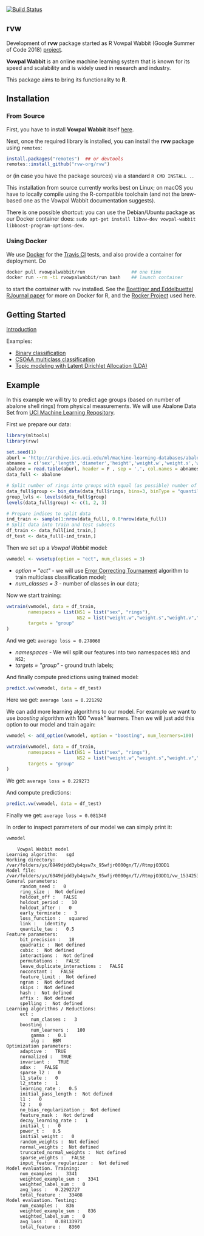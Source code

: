 [![Build Status](https://travis-ci.org/rvw-org/rvw.svg?branch=master)](https://travis-ci.org/rvw-org/rvw)

## rvw

Development of **rvw** package started as R Vowpal Wabbit (Google Summer of Code 2018) [project](https://summerofcode.withgoogle.com/projects/#5511455416254464).

**Vowpal Wabbit** is an online machine learning system that is known for its speed and scalability and is widely used in research and industry.

This package aims to bring its functionality to **R**.

## Installation

### From Source 

First, you have to install **Vowpal Wabbit** itself [here](https://github.com/JohnLangford/vowpal_wabbit#getting-the-code).

Next, once the required library is installed, you can install the **rvw** package using `remotes`:

```r
install.packages("remotes")  ## or devtools
remotes::install_github("rvw-org/rvw")
```

or (in case you have the package sources) via a standard `R CMD INSTALL .`.

This installation from source currently works best on Linux; on macOS you
have to locally compile using the R-compatible toolchain (and not the
brew-based one as the Vowpal Wabbit documentation suggests).

There is one possible shortcut: you can use the Debian/Ubuntu package as our
Docker container does: `sudo apt-get install libvw-dev vowpal-wabbit
libboost-program-options-dev`. 


### Using Docker

We use [Docker](https://www.docker.com) for the [Travis CI](https://www.travis-ci.org) tests, and also provide a container
for deployment. Do 

```sh
docker pull rvowpalwabbit/run                 ## one time 
docker run --rm -ti rvowpalwabbit/run bash    ## launch container
```

to start the container with `rvw` installed.  See the 
[Boettiger and Eddelbuettel RJournal paper](https://journal.r-project.org/archive/2017/RJ-2017-065/index.html)
for more on Docker for R, and the [Rocker Project](https://www.rocker-project.org) used here.

## Getting Started
[Introduction](https://github.com/rvw-org/rvw/wiki/Introduction)

Examples:

* [Binary classification](https://github.com/rvw-org/rvw/wiki/Binary-classification)
* [CSOAA multiclass classification](https://github.com/rvw-org/rvw/wiki/CSOAA-multiclass-classification)
* [Topic modeling with Latent Dirichlet Allocation (LDA)](https://github.com/rvw-org/rvw/wiki/Topic-modeling-with-Latent-Dirichlet-Allocation-(LDA))


## Example 

In this example we will try to predict age groups (based on number of abalone shell rings) from physical measurements. We will use Abalone Data Set from [UCI Machine Learning Repository](https://archive.ics.uci.edu/ml/datasets/Abalone).

First we prepare our data:

```r
library(mltools)
library(rvw)

set.seed(1)
aburl = 'http://archive.ics.uci.edu/ml/machine-learning-databases/abalone/abalone.data'
abnames = c('sex','length','diameter','height','weight.w','weight.s','weight.v','weight.sh','rings')
abalone = read.table(aburl, header = F , sep = ',', col.names = abnames)
data_full <- abalone

# Split number of rings into groups with equal (as possible) number of observations
data_full$group <- bin_data(data_full$rings, bins=3, binType = "quantile")
group_lvls <- levels(data_full$group)
levels(data_full$group) <- c(1, 2, 3)

# Prepare indices to split data
ind_train <- sample(1:nrow(data_full), 0.8*nrow(data_full))
# Split data into train and test subsets
df_train <- data_full[ind_train,]
df_test <- data_full[-ind_train,]
```

Then we set up a *Vowpal Wabbit* model:
```r
vwmodel <- vwsetup(option = "ect", num_classes = 3)
```

* *option = "ect"* - we will use [Error Correcting Tournament](https://github.com/JohnLangford/vowpal_wabbit/wiki/Error-Correcting-Tournament-(ect)-multi-class-example) algorithm to train multiclass classification model;
* *num_classes = 3* - number of classes in our data;

Now we start training:

```r
vwtrain(vwmodel, data = df_train,
        namespaces = list(NS1 = list("sex", "rings"),
                          NS2 = list("weight.w","weight.s","weight.v","weight.sh", "diameter", "length", "height")),
        targets = "group"
)
```
And we get: `average loss = 0.278060`

* *namespaces* - We will split our features into two namespaces `NS1` and `NS2`;
* *targets = "group"* - ground truth labels;


And finally compute predictions using trained model:

```r
predict.vw(vwmodel, data = df_test)
```
Here we get: `average loss = 0.221292`

We can add more learning algorithms to our model. For example we want to use *boosting* algorithm with 100 "weak" learners. Then we will just add this option to our model and train again:

```r
vwmodel <- add_option(vwmodel, option = "boosting", num_learners=100)

vwtrain(vwmodel, data = df_train,
        namespaces = list(NS1 = list("sex", "rings"),
                          NS2 = list("weight.w","weight.s","weight.v","weight.sh", "diameter", "length", "height")),
        targets = "group"
)
```
We get: `average loss = 0.229273`

And compute predictions:

```r
predict.vw(vwmodel, data = df_test)
```
Finally we get: `average loss = 0.081340`

In order to inspect parameters of our model we can simply print it:

```r
vwmodel
```

```
	Vowpal Wabbit model
Learning algorithm:   sgd 
Working directory:   /var/folders/yx/6949djdd3yb4qsw7x_95wfjr0000gn/T//RtmpjO3DD1 
Model file:   /var/folders/yx/6949djdd3yb4qsw7x_95wfjr0000gn/T//RtmpjO3DD1/vw_1534253637_mdl.vw 
General parameters: 
	 random_seed :   0 
	 ring_size :  Not defined
	 holdout_off :   FALSE 
	 holdout_period :   10 
	 holdout_after :   0 
	 early_terminate :   3 
	 loss_function :   squared 
	 link :   identity 
	 quantile_tau :   0.5 
Feature parameters: 
	 bit_precision :   18 
	 quadratic :  Not defined
	 cubic :  Not defined
	 interactions :  Not defined
	 permutations :   FALSE 
	 leave_duplicate_interactions :   FALSE 
	 noconstant :   FALSE 
	 feature_limit :  Not defined
	 ngram :  Not defined
	 skips :  Not defined
	 hash :  Not defined
	 affix :  Not defined
	 spelling :  Not defined
Learning algorithms / Reductions: 
	 ect :
		 num_classes :   3 
	 boosting :
		 num_learners :   100 
		 gamma :   0.1 
		 alg :   BBM 
Optimization parameters: 
	 adaptive :   TRUE 
	 normalized :   TRUE 
	 invariant :   TRUE 
	 adax :   FALSE 
	 sparse_l2 :   0 
	 l1_state :   0 
	 l2_state :   1 
	 learning_rate :   0.5 
	 initial_pass_length :  Not defined
	 l1 :   0 
	 l2 :   0 
	 no_bias_regularization :  Not defined
	 feature_mask :  Not defined
	 decay_learning_rate :   1 
	 initial_t :   0 
	 power_t :   0.5 
	 initial_weight :   0 
	 random_weights :  Not defined
	 normal_weights :  Not defined
	 truncated_normal_weights :  Not defined
	 sparse_weights :   FALSE 
	 input_feature_regularizer :  Not defined
Model evaluation. Training: 
	 num_examples :   3341 
	 weighted_example_sum :   3341 
	 weighted_label_sum :   0 
	 avg_loss :   0.2292727 
	 total_feature :   33408 
Model evaluation. Testing: 
	 num_examples :   836 
	 weighted_example_sum :   836 
	 weighted_label_sum :   0 
	 avg_loss :   0.08133971 
	 total_feature :   8360 
```
